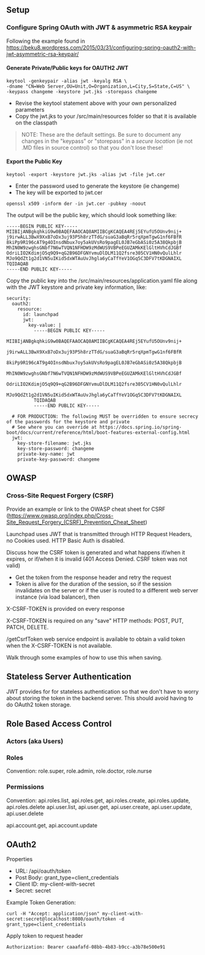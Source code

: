 ## Setup

### Configure Spring OAuth with JWT & asymmetric RSA keypair
Following the example found in https://beku8.wordpress.com/2015/03/31/configuring-spring-oauth2-with-jwt-asymmetric-rsa-keypair/

#### Generate Private/Public keys for OAUTH2 JWT
```
keytool -genkeypair -alias jwt -keyalg RSA \
-dname "CN=Web Server,OU=Unit,O=Organization,L=City,S=State,C=US" \
-keypass changeme -keystore jwt.jks -storepass changeme
```

* Revise the keytool statement above with your own personalized parameters
* Copy the jwt.jks to your /src/main/resources folder so that it is available on the classpath

> NOTE: These are the default settings. Be sure to document any changes in the "keypass" or "storepass" in a _secure location_
(ie not .MD files in source control) so that you don't lose these!  

#### Export the Public Key
```
keytool -export -keystore jwt.jks -alias jwt -file jwt.cer
```
* Enter the password used to generate the keystore (ie changeme)
* The key will be exported to jwt.cer
 
```
openssl x509 -inform der -in jwt.cer -pubkey -noout
```

The output will be the public key, which should look something like:

```
-----BEGIN PUBLIC KEY-----
MIIBIjANBgkqhkiG9w0BAQEFAAOCAQ8AMIIBCgKCAQEA4REj5EYufU5OUnv9nij+
j9irwALL3BwX9XxB7oDx3uj93P5h8rzTTdG/suaG3aBqRr5rqXpmTgwG1nf6FBfR
8kiPp9R196cAT9g4OInsdNbux7oy5akUVsRo9pagEL0JB7eGbASi0z5A38QkpbjB
MhIN0W9zwghsGNbf7N6wTVQN1NFHDW9zMdWUS9VBPeEGUZAMkKElGltHVhCdJGBf
OdriLIO2KdimjO5q9Q9+qG2B96DFGNYvmuDlDLM11Q2fsre305CV1HN0vQulLhlr
MJo9QdZt1g2d1VN5uIKid5dxWTAuUvJhgla6yCaTfYeV1OGq5C3DFV7tKDGNAIXL
TQIDAQAB
-----END PUBLIC KEY-----
```

Copy the public key into the /src/main/resources/application.yaml file along with the JWT keystore
and private key information, like:

```
security:
  oauth2:
    resource:
      id: launchpad
      jwt:
        key-value: |
          -----BEGIN PUBLIC KEY-----
          MIIBIjANBgkqhkiG9w0BAQEFAAOCAQ8AMIIBCgKCAQEA4REj5EYufU5OUnv9nij+
          j9irwALL3BwX9XxB7oDx3uj93P5h8rzTTdG/suaG3aBqRr5rqXpmTgwG1nf6FBfR
          8kiPp9R196cAT9g4OInsdNbux7oy5akUVsRo9pagEL0JB7eGbASi0z5A38QkpbjB
          MhIN0W9zwghsGNbf7N6wTVQN1NFHDW9zMdWUS9VBPeEGUZAMkKElGltHVhCdJGBf
          OdriLIO2KdimjO5q9Q9+qG2B96DFGNYvmuDlDLM11Q2fsre305CV1HN0vQulLhlr
          MJo9QdZt1g2d1VN5uIKid5dxWTAuUvJhgla6yCaTfYeV1OGq5C3DFV7tKDGNAIXL
          TQIDAQAB
          -----END PUBLIC KEY-----

  # FOR PRODUCTION: The following MUST be overridden to ensure secrecy of the passwords for the keystore and private
  # See where you can override at https://docs.spring.io/spring-boot/docs/current/reference/html/boot-features-external-config.html
  jwt:
    key-store-filename: jwt.jks
    key-store-password: changeme
    private-key-name: jwt
    private-key-password: changeme       
```

#### 

## OWASP

### Cross-Site Request Forgery (CSRF)
Provide an example or link to the OWASP cheat sheet for CSRF (https://www.owasp.org/index.php/Cross-Site_Request_Forgery_(CSRF)_Prevention_Cheat_Sheet)

Launchpad uses JWT that is transmitted through HTTP Request Headers, no Cookies used. HTTP Basic Auth is disabled. 


Discuss how the CSRF token is generated and what happens if/when it expires, or if/when it is invalid (401 Access Denied. CSRF token was not valid)
* Get the token from the response header and retry the request
* Token is alive for the duration of the session, so if the session invalidates on the server or if the user is routed to a different web server instance (via load balancer), then 

X-CSRF-TOKEN is provided on every response

X-CSRF-TOKEN is required on any "save" HTTP methods: POST, PUT, PATCH, DELETE.

/getCsrfToken web service endpoint is available to obtain a valid token when the X-CSRF-TOKEN is not available. 

Walk through some examples of how to use this when saving. 

## Stateless Server Authentication
JWT provides for for stateless authentication so that we don't have to worry about storing the token in the backend server. This should avoid having to do OAuth2 token storage. 

## Role Based Access Control

### Actors (aka Users) 

### Roles
Convention: role.super, role.admin, role.doctor, role.nurse

### Permissions
Convention: api.roles.list, api.roles.get, api.roles.create, api.roles.update, api.roles.delete
api.user.list, api.user.get, api.user.create, api.user.update, api.user.delete

api.account.get, api.account.update

## OAuth2
Properties
* URL: /api/oauth/token
* Post Body: grant_type=client_credentials
* Client ID: my-client-with-secret
* Secret: secret

Example Token Generation:

```
curl -H "Accept: application/json" my-client-with-secret:secret@localhost:8080/oauth/token -d grant_type=client_credentials
```

Apply token to request header

```
Authorization: Bearer caaafafd-08bb-4b83-b9cc-a3b78e500e91
```
